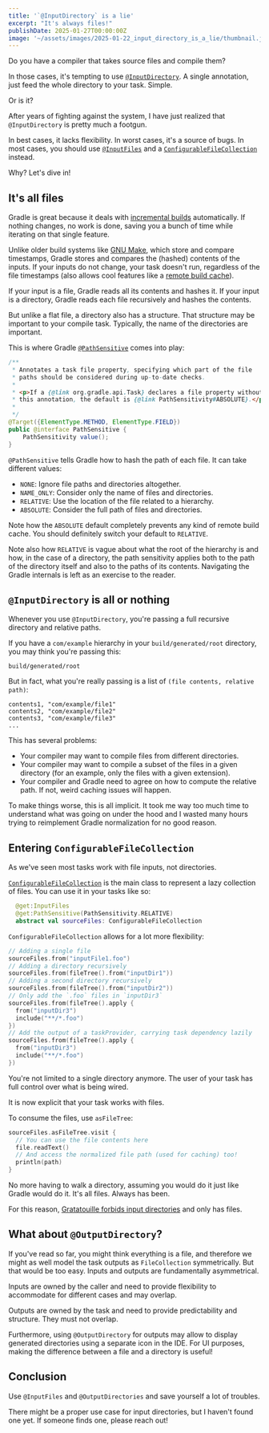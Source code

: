 ```yaml
---
title: '`@InputDirectory` is a lie'
excerpt: "It's always files!"
publishDate: 2025-01-27T00:00:00Z
image: '~/assets/images/2025-01-22_input_directory_is_a_lie/thumbnail.jpg'
---
```


Do you have a compiler that takes source files and compile them? 

In those cases, it's tempting to use [`@InputDirectory`](https://docs.gradle.org/current/javadoc/org/gradle/api/tasks/InputDirectory.html). A single annotation, just feed the whole directory to your task. Simple.

Or is it? 

After years of fighting against the system, I have just realized that `@InputDirectory` is pretty much a footgun. 

In best cases, it lacks flexibility. In worst cases, it's a source of bugs. In most cases, you should use [`@InputFiles`](https://docs.gradle.org/current/javadoc/org/gradle/api/file/ConfigurableFileCollection.html) and a [`ConfigurableFileCollection`](https://docs.gradle.org/current/javadoc/org/gradle/api/file/ConfigurableFileCollection.html) instead.

Why? Let's dive in!

## It's all files

Gradle is great because it deals with [incremental builds](https://docs.gradle.org/current/userguide/more_about_tasks.html#sec:incremental_tasks) automatically. If nothing changes, no work is done, saving you a bunch of time while iterating on that single feature.

Unlike older build systems like [GNU Make](https://www.gnu.org/software/make/manual/make.html), which store and compare timestamps, Gradle stores and compares the (hashed) contents of the inputs. If your inputs do not change, your task doesn't run, regardless of the file timestamps (also allows cool features like a [remote build cache](https://docs.gradle.org/current/userguide/build_cache.html)).

If your input is a file, Gradle reads all its contents and hashes it. If your input is a directory, Gradle reads each file recursively and hashes the contents.

But unlike a flat file, a directory also has a structure. That structure may be important to your compile task. Typically, the name of the directories are important. 

This is where Gradle [`@PathSensitive`](https://docs.gradle.org/current/javadoc/org/gradle/api/tasks/PathSensitive.html) comes into play:

```java
/**
 * Annotates a task file property, specifying which part of the file 
 * paths should be considered during up-to-date checks.
 *
 * <p>If a {@link org.gradle.api.Task} declares a file property without 
 * this annotation, the default is {@link PathSensitivity#ABSOLUTE}.</p>
 *
 */
@Target({ElementType.METHOD, ElementType.FIELD})
public @interface PathSensitive {
    PathSensitivity value();
}
```

`@PathSensitive` tells Gradle how to hash the path of each file. It can take different values:
* `NONE`: Ignore file paths and directories altogether.
* `NAME_ONLY`: Consider only the name of files and directories.
* `RELATIVE`: Use the location of the file related to a hierarchy.
* `ABSOLUTE`: Consider the full path of files and directories.

Note how the `ABSOLUTE` default completely prevents any kind of remote build cache. You should definitely switch your default to `RELATIVE`.

Note also how `RELATIVE` is vague about what the root of the hierarchy is and how, in the case of a directory, the path sensitivity applies both to the path of the directory itself and also to the paths of its contents. Navigating the Gradle internals is left as an exercise to the reader.

## `@InputDirectory` is all or nothing

Whenever you use `@InputDirectory`, you're passing a full recursive directory and relative paths.

If you have a `com/example` hierarchy in your `build/generated/root` directory, you may think you're passing this:

```
build/generated/root
```

But in fact, what you're really passing is a list of `(file contents, relative path)`:

```
contents1, "com/example/file1"
contents2, "com/example/file2"
contents3, "com/example/file3"
...
```

This has several problems:

* Your compiler may want to compile files from different directories.
* Your compiler may want to compile a subset of the files in a given directory (for an example, only the files with a given extension).
* Your compiler and Gradle need to agree on how to compute the relative path. If not, weird caching issues will happen.

To make things worse, this is all implicit. It took me way too much time to understand what was going on under the hood and I wasted many hours trying to reimplement Gradle normalization for no good reason. 

## Entering `ConfigurableFileCollection`

As we've seen most tasks work with file inputs, not directories.

[`ConfigurableFileCollection`](https://docs.gradle.org/current/javadoc/org/gradle/api/file/ConfigurableFileCollection.html) is the main class to represent a lazy collection of files. You can use it in your tasks like so:

```kotlin
  @get:InputFiles
  @get:PathSensitive(PathSensitivity.RELATIVE)
  abstract val sourceFiles: ConfigurableFileCollection
```

 `ConfigurableFileCollection` allows for a lot more flexibility:

```kotlin
// Adding a single file
sourceFiles.from("inputFile1.foo")
// Adding a directory recursively
sourceFiles.from(fileTree().from("inputDir1"))
// Adding a second directory recursively
sourceFiles.from(fileTree().from("inputDir2"))
// Only add the `.foo` files in `inputDir3` 
sourceFiles.from(fileTree().apply {
  from("inputDir3")
  include("**/*.foo")
})
// Add the output of a taskProvider, carrying task dependency lazily
sourceFiles.from(fileTree().apply {
  from("inputDir3")
  include("**/*.foo")
})
```

You're not limited to a single directory anymore. The user of your task has full control over what is being wired. 

It is now explicit that your task works with files.

To consume the files, use `asFileTree`:

```kotlin
sourceFiles.asFileTree.visit {
  // You can use the file contents here  
  file.readText()
  // And access the normalized file path (used for caching) too!
  println(path)
}
```

No more having to walk a directory, assuming you would do it just like Gradle would do it. It's all files. Always has been.

For this reason, [Gratatouille forbids input directories](https://github.com/GradleUp/gratatouille/blob/main/gratatouille-runtime/src/main/kotlin/gratatouille/api.kt#L132) and only has files.

## What about `@OutputDirectory`?

If you've read so far, you might think everything is a file, and therefore we might as well model the task outputs as `FileCollection` symmetrically. But that would be too easy. Inputs and outputs are fundamentally asymmetrical.

Inputs are owned by the caller and need to provide flexibility to accommodate for different cases and may overlap.

Outputs are owned by the task and need to provide predictability and structure. They must not overlap.

Furthermore, using `@OutputDirectory` for outputs may allow to display generated directories using a separate icon in the IDE. For UI purposes, making the difference between a file and a directory is useful!   

## Conclusion

Use `@InputFiles` and `@OutputDirectories` and save yourself a lot of troubles.

There might be a proper use case for input directories, but I haven't found one yet. If someone finds one, please reach out!

